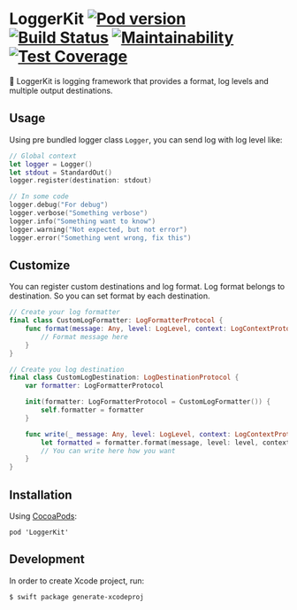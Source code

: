 # LoggerKit [![Pod version](https://badge.fury.io/co/LoggerKit.svg)](https://badge.fury.io/co/LoggerKit) [![Build Status](https://travis-ci.com/ngtk/LoggerKit.svg?branch=master)](https://travis-ci.com/ngtk/LoggerKit) [![Maintainability](https://api.codeclimate.com/v1/badges/a87a4b6a431ee7a4d95c/maintainability)](https://codeclimate.com/github/ngtk/LoggerKit/maintainability) [![Test Coverage](https://api.codeclimate.com/v1/badges/a87a4b6a431ee7a4d95c/test_coverage)](https://codeclimate.com/github/ngtk/LoggerKit/test_coverage)
🤖 LoggerKit is logging framework that provides a format, log levels and multiple output destinations.

## Usage
Using pre bundled logger class `Logger`, you can send log with log level like:

```swift
// Global context
let logger = Logger()
let stdout = StandardOut()
logger.register(destination: stdout)

// In some code
logger.debug("For debug")
logger.verbose("Something verbose")
logger.info("Something want to know")
logger.warning("Not expected, but not error")
logger.error("Something went wrong, fix this")
```

## Customize
You can register custom destinations and log format.
Log format belongs to destination. So you can set format by each destination.

```swift
// Create your log formatter
final class CustomLogFormatter: LogFormatterProtocol {
    func format(message: Any, level: LogLevel, context: LogContextProtocol) -> String {
        // Format message here
    }
}

// Create you log destination
final class CustomLogDestination: LogDestinationProtocol {
    var formatter: LogFormatterProtocol

    init(formatter: LogFormatterProtocol = CustomLogFormatter()) {
        self.formatter = formatter
    }

    func write(_ message: Any, level: LogLevel, context: LogContextProtocol) {
        let formatted = formatter.format(message, level: level, context: context)
        // You can write here how you want
    }
}
```

## Installation
Using [CocoaPods](https://cocoapods.org/):

```
pod 'LoggerKit'
```

## Development
In order to create Xcode project, run:

```
$ swift package generate-xcodeproj
```

